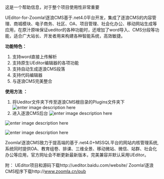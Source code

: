 这是一个帮助信息，对于整个项目使用性非常重要

UEditor-for-Zoomla!逐浪CMS基于.net4.0平台开发，集成了逐浪CMS的内容管理、商城模块、电子商务、社区、OA、项目管理、社会化办公、移动网站生成等应用，在原汁原味保证ueditor的各种功能时，还增加了word导入、CMS分段等功能，适合广大站长、开发者用来构建各种智能系统，高效敏捷。

**功能特色：**

 1. 支持word直接上传解析
 2. 支持原生UEditor编辑器的各项功能
 3. 支持自动生成逐浪CMS段落
 4. 支持代码编辑器
 5. 与逐浪CMS完美整合


**使用方法 ：**
 1. 将Ueditor文件夹下传至逐浪CMS根目录的Plugins文件夹下
 ![enter image description here](http://club.zoomla.cn/UploadFiles/Image/20150330/6356333767536507065429303.jpg)
 2. 进入逐浪CMS后台
 ![enter image description here](http://club.zoomla.cn/UploadFiles/Image/20150330/6356333777827170223433038.jpg)

![enter image description here](http://www.zoomla.cn/UploadFiles/Image/20150330/6356333678162337282052204.jpg)

![enter image description here](http://www.zoomla.cn/UploadFiles/Image/20150330/6356333680445016944868716.jpg)

Zoomla!逐浪CMS致力于提高端的基于.net4.0+MSSQL平台的网站内核管理系统,系统同时提供OA、教育组卷、排课、三维全景、移动微站、微信、站群、社会化办公等应用，官方网址会不断更新最新版本，完美兼容并默认采用UEditor。

附：
UEditor项目和源码下载http://ueditor.baidu.com/website/
Zoomla!逐浪CMS程序下载http://www.zoomla.cn/pub

